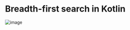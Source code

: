 # Breadth-first search in Kotlin

![image](https://user-images.githubusercontent.com/32438959/224037654-c2506eb6-9af3-4367-adad-db9a78534f8d.png)
